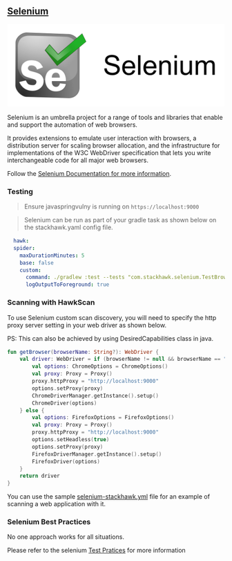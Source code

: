## [Selenium](https://www.selenium.dev)

![Selenium](../images/selenium-banner.png)

Selenium is an umbrella project for a range of tools and libraries that enable and support the automation of web browsers.

It provides extensions to emulate user interaction with browsers, a distribution server for scaling browser allocation, and the infrastructure for implementations of the W3C WebDriver specification that lets you write interchangeable code for all major web browsers.


Follow the [Selenium Documentation for more information](https://www.selenium.dev/documentation/).

### Testing

> Ensure javaspringvulny is running on `https://localhost:9000`

> Selenium can be run as part of your gradle task as shown below on the stackhawk.yaml config file.

```yml
  hawk:
  spider:
    maxDurationMinutes: 5
    base: false
    custom:
      command: ./gradlew :test --tests "com.stackhawk.selenium.TestBrowser"
      logOutputToForeground: true
```

### Scanning with HawkScan

To use Selenium custom scan discovery, you will need to specify the http proxy server setting in your web driver as shown below.

PS: This can also be achieved by using DesiredCapabilities class in java.

```kt
fun getBrowser(browserName: String?): WebDriver {
    val driver: WebDriver = if (browserName != null && browserName == "chrome") {
        val options: ChromeOptions = ChromeOptions()
        val proxy: Proxy = Proxy()
        proxy.httpProxy = "http://localhost:9000"
        options.setProxy(proxy)
        ChromeDriverManager.getInstance().setup()
        ChromeDriver(options)
    } else {
        val options: FirefoxOptions = FirefoxOptions()
        val proxy: Proxy = Proxy()
        proxy.httpProxy = "http://localhost:9000"
        options.setHeadless(true)
        options.setProxy(proxy)
        FirefoxDriverManager.getInstance().setup()
        FirefoxDriver(options)
    }
    return driver
}
```

You can use the sample [selenium-stackhawk.yml](https://github.com/stackhawk/stackhawk-custom-image/blob/main/integrations/selenium/selenium-stackhawk.yml) file for an example of scanning a web application with it.

### Selenium Best Practices

No one approach works for all situations.

Please refer to the selenium [Test Pratices](https://www.selenium.dev/documentation/test_practices/) for more information

